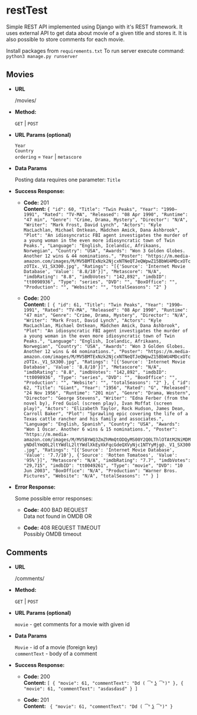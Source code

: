 # restTest
Simple REST API implemented using Django with it's REST framework.
It uses external API to get data about movie of a given title and stores it.
It is also possible to store comments for each movie.

Install packages from `requirements.txt`
To run server execute command: `python3 manage.py runserver`

## Movies
* **URL**

  /movies/
  
* **Method:**
  
  `GET` | `POST`
  
*  **URL Params (optional)**

   `Year`<br />
   `Country`<br />
   `ordering` = `Year` | `metascore`

* **Data Params**
  
    Posting data requires one parameter: `Title`

* **Success Response:**

  * **Code:** 201 <br />
    **Content:** `{
    "id": 60,
    "Title": "Twin Peaks",
    "Year": "1990–1991",
    "Rated": "TV-MA",
    "Released": "08 Apr 1990",
    "Runtime": "47 min",
    "Genre": "Crime, Drama, Mystery",
    "Director": "N/A",
    "Writer": "Mark Frost, David Lynch",
    "Actors": "Kyle MacLachlan, Michael Ontkean, Mädchen Amick, Dana Ashbrook",
    "Plot": "An idiosyncratic FBI agent investigates the murder of a young woman in the even more idiosyncratic town of Twin Peaks.",
    "Language": "English, Icelandic, Afrikaans, Norwegian",
    "Country": "USA",
    "Awards": "Won 3 Golden Globes. Another 12 wins & 44 nominations.",
    "Poster": "https://m.media-amazon.com/images/M/MV5BMTExNzk2NjcxNTNeQTJeQWpwZ15BbWU4MDcxOTczOTIx._V1_SX300.jpg",
    "Ratings": "[{'Source': 'Internet Movie Database', 'Value': '8.8/10'}]",
    "Metascore": "N/A",
    "imdbRating": "8.8",
    "imdbVotes": "142,892",
    "imdbID": "tt0098936",
    "Type": "series",
    "DVD": "",
    "BoxOffice": "",
    "Production": "",
    "Website": "",
    "totalSeasons": "2"
}`
    
  * **Code:** 200 <br />
    **Content:** `[
    {
        "id": 61,
        "Title": "Twin Peaks",
        "Year": "1990–1991",
        "Rated": "TV-MA",
        "Released": "08 Apr 1990",
        "Runtime": "47 min",
        "Genre": "Crime, Drama, Mystery",
        "Director": "N/A",
        "Writer": "Mark Frost, David Lynch",
        "Actors": "Kyle MacLachlan, Michael Ontkean, Mädchen Amick, Dana Ashbrook",
        "Plot": "An idiosyncratic FBI agent investigates the murder of a young woman in the even more idiosyncratic town of Twin Peaks.",
        "Language": "English, Icelandic, Afrikaans, Norwegian",
        "Country": "USA",
        "Awards": "Won 3 Golden Globes. Another 12 wins & 44 nominations.",
        "Poster": "https://m.media-amazon.com/images/M/MV5BMTExNzk2NjcxNTNeQTJeQWpwZ15BbWU4MDcxOTczOTIx._V1_SX300.jpg",
        "Ratings": "[{'Source': 'Internet Movie Database', 'Value': '8.8/10'}]",
        "Metascore": "N/A",
        "imdbRating": "8.8",
        "imdbVotes": "142,892",
        "imdbID": "tt0098936",
        "Type": "series",
        "DVD": "",
        "BoxOffice": "",
        "Production": "",
        "Website": "",
        "totalSeasons": "2"
    },
    {
        "id": 62,
        "Title": "Giant",
        "Year": "1956",
        "Rated": "G",
        "Released": "24 Nov 1956",
        "Runtime": "201 min",
        "Genre": "Drama, Western",
        "Director": "George Stevens",
        "Writer": "Edna Ferber (from the novel by), Fred Guiol (screen play), Ivan Moffat (screen play)",
        "Actors": "Elizabeth Taylor, Rock Hudson, James Dean, Carroll Baker",
        "Plot": "Sprawling epic covering the life of a Texas cattle rancher and his family and associates.",
        "Language": "English, Spanish",
        "Country": "USA",
        "Awards": "Won 1 Oscar. Another 6 wins & 15 nominations.",
        "Poster": "https://m.media-amazon.com/images/M/MV5BYWQ3ZmZhMmQtODQyMS00Y2Q0LThlOTAtM2NiMDMyNDdlYmQ0L2ltYWdlL2ltYWdlXkEyXkFqcGdeQXVyNjc1NTYyMjg@._V1_SX300.jpg",
        "Ratings": "[{'Source': 'Internet Movie Database', 'Value': '7.7/10'}, {'Source': 'Rotten Tomatoes', 'Value': '95%'}]",
        "Metascore": "N/A",
        "imdbRating": "7.7",
        "imdbVotes": "29,715",
        "imdbID": "tt0049261",
        "Type": "movie",
        "DVD": "10 Jun 2003",
        "BoxOffice": "N/A",
        "Production": "Warner Bros. Pictures",
        "Website": "N/A",
        "totalSeasons": ""
    }
]`
 
* **Error Response:**

  Some possible error responses:
  
  * **Code:** 400 BAD REQUEST <br />
    Data not found in OMDB
  OR

  * **Code:** 408 REQUEST TIMEOUT <br />
    Possibly OMDB timeout


## Comments

* **URL**

  /comments/
  
* **Method:**
  
  `GET` | `POST`
  
*  **URL Params (optional)**

   `movie` - get comments for a movie with given id<br />
   
* **Data Params**
  
    `Movie` - id of a movie (foreign key)<br />
    `commentText` - body of a comment
    
* **Success Response:**

  * **Code:** 200 <br />
    **Content:** `[
    {
        "movie": 61,
        "commentText": "Dd ( ͡° ͜ʖ ͡°)"
    },
    {
        "movie": 61,
        "commentText": "asdasdasd"
    }
]`
    
  * **Code:** 201 <br />
    **Content:** `
{
    "movie": 61,
    "commentText": "Dd ( ͡° ͜ʖ ͡°)"
}`
 
